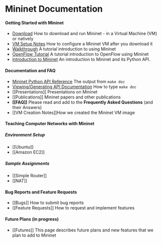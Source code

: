 Mininet Documentation
============

#### Getting Started with Mininet
* [Download](http://mininet.github.com/download) How to download and run Mininet - in a Virtual Machine (VM) or natively
* [VM Setup Notes](http://mininet.github.com/vm-setup-notes) How to configure a Mininet VM after you download it
* [Walkthrough](http://mininet.github.com/walkthrough) A tutorial introduction to using Mininet
* [OpenFlow Tutorial](http://www.openflow.org/wk/index.php/OpenFlow_Tutorial) A tutorial introduction to OpenFlow using Mininet
* [Introduction to Mininet](Introduction-to-Mininet) An introduction to Mininet and its Python API.

#### Documentation and FAQ
* [Mininet Python API Reference](http://mininet.github.com/api/hierarchy.html) The output from `make doc`
* [Viewing/Generating API Documentation](Mininet-API-Documentation) How to type `make doc`
* [[Presentations]] Presentations on Mininet
* [[Publications]] Mininet papers and other publications
* **[[FAQ]]** Please read and add to the **Frequently Asked Questions** (and their Answers)
* [[VM Creation Notes]]How we created the Mininet VM image

#### Teaching Computer Networks with Mininet
##### Environment Setup
* [[Ubuntu]]
* [[Amazon EC2]] 
##### Sample Assignments
* [[Simple Router]]
* [[NAT]]

#### Bug Reports and Feature Requests
* [[Bugs]] How to submit bug reports
* [[Feature Requests]] How to request and implement features

#### Future Plans (in progress)
* [[Futures]] This page describes future plans and new features that we plan to add to Mininet

<!-- comment this out since it's obsolete
* [Release Plan](Release-Plan) Planning and task lists for Mininet releases
-->
